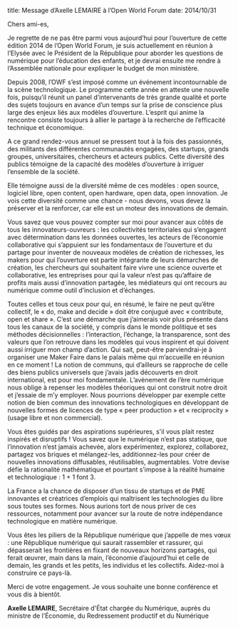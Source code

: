 title: Message d’Axelle LEMAIRE à l’Open World Forum
date: 2014/10/31

Chers ami-es,

Je regrette de ne pas être parmi vous aujourd’hui pour l’ouverture de cette édition 2014 de l’Open World Forum, je suis actuellement en réunion à l’Elysée avec le Président de la République pour aborder les questions de numérique pour l’éducation des enfants, et je devrai ensuite me rendre à l’Assemblée nationale pour expliquer le budget de mon ministère.

Depuis 2008, l’OWF s’est imposé comme un événement incontournable de la scène technologique. Le programme cette année en atteste une nouvelle fois, puisqu’il réunit un panel d’intervenants de très grande qualité et porte des sujets toujours en avance d’un temps sur la prise de conscience plus large des enjeux liés aux modèles d’ouverture. L’esprit qui anime la rencontre consiste toujours à allier le partage à la recherche de l’efficacité technique et économique.

A ce grand rendez-vous annuel se pressent tout à la fois des passionnés, des militants des différentes communautés engagées, des startups, grands groupes, universitaires,  chercheurs et acteurs publics. Cette diversité des publics témoigne de la capacité des modèles d’ouverture à irriguer l’ensemble de la société.

Elle témoigne aussi de la diversité même de ces modèles : open source, logiciel libre, open content, open hardware, open data, open innovation. Je vois cette diversité comme une chance - nous devons, vous devez la préserver et la renforcer, car elle est un moteur des innovations de demain.

Vous savez que vous pouvez compter sur moi pour avancer aux côtés de tous les innovateurs-ouvreurs : les collectivités territoriales qui s’engagent avec détermination dans les données ouvertes, les acteurs de l’économie collaborative qui s’appuient sur les fondamentaux de l’ouverture et du partage pour inventer de nouveaux modèles de création de richesses, les makers pour qui l’ouverture est partie intégrante de leurs démarches de création, les chercheurs qui souhaitent faire vivre une science ouverte et collaborative, les entreprises pour qui la valeur n’est pas qu’affaire de profits mais aussi d’innovation partagée, les médiateurs qui ont recours au numérique comme outil d’inclusion et d’échanges.

Toutes celles et tous ceux pour qui, en résumé, le faire ne peut qu’être collectif, le « do, make and decide » doit être conjugué avec « contribute, open et share ». C’est une démarche que j’aimerais voir plus présente dans tous les canaux de la société, y compris dans le monde politique et ses méthodes décisionnelles : l’interaction, l’échange, la transparence, sont des valeurs que l’on retrouve dans les modèles qui vous inspirent et qui doivent aussi irriguer mon champ d’action. Qui sait, peut-être parviendrai-je à organiser une Maker Faire dans le palais même qui m’accueille en réunion en ce moment ! La notion de communs, qui d’ailleurs se rapproche de celle des biens publics universels que j’avais jadis découverts en droit international, est pour moi fondamentale. L’avènement de l’ère numérique nous oblige à repenser les modèles théoriques qui ont construit notre droit et j’essaie de m’y employer. Nous pourrions développer par exemple cette notion de bien commun des innovations technologiques en développant de nouvelles formes de licences de type « peer production » et « reciprocity » (usage libre et non commercial). 

Vous êtes guidés par des aspirations supérieures, s'il vous plait restez inspirés et disruptifs ! Vous savez que le numérique n’est pas statique, que l’innovation n’est jamais achevée, alors expérimentez, explorez, collaborez, partagez vos briques et mélangez-les, additionnez-les pour créer de nouvelles innovations diffusables, réutilisables, augmentables. Votre devise défie la rationalité mathématique et pourtant s’impose à la réalité humaine et technologique : 1 + 1 font 3.

La France a la chance de disposer d’un tissu de startups et de PME innovantes et créatrices d’emplois qui maîtrisent les technologies du libre sous toutes ses formes. Nous aurions tort de nous priver de ces ressources, notamment pour avancer sur la route de notre indépendance technologique en matière numérique.

Vous êtes les piliers de la République numérique que j’appelle de mes vœux : une République numérique qui saurait rassembler et rassurer, qui dépasserait les frontières en fixant de nouveaux horizons partagés, qui ferait œuvrer, main dans la main, l’économie d’aujourd’hui et celle de demain, les grands et les petits, les individus et les collectifs. Aidez-moi à construire ce pays-là.

Merci de votre engagement. Je vous souhaite une bonne conférence et vous dis à bientôt.

**Axelle LEMAIRE**, Secrétaire d'État chargée du Numérique, auprès du ministre de l’Économie, du Redressement productif et du Numérique
